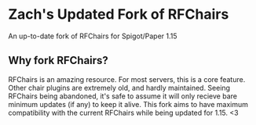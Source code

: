 # Zach's Updated Fork of RFChairs
An up-to-date fork of RFChairs for Spigot/Paper 1.15

## Why fork RFChairs?
RFChairs is an amazing resource. For most servers, this is a core feature. Other chair plugins are extremely old, and hardly maintained. Seeing RFChairs being abandoned, it's safe to assume it will only recieve bare minimum updates (if any) to keep it alive. This fork aims to have maximum compatibility with the current RFChairs while being updated for 1.15. <3 
